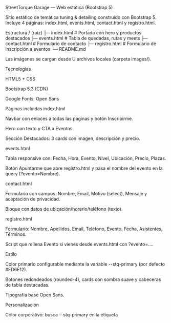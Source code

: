 StreetTorque Garage — Web estática (Bootstrap 5)

Sitio estático de temática tuning & detailing construido con Bootstrap 5.
Incluye 4 páginas: index.html, events.html, contact.html y registro.html.

Estructura
/ (raíz)
├─ index.html        # Portada con hero y productos destacados
├─ events.html       # Tabla de quedadas, rutas y meets
├─ contact.html      # Formulario de contacto
├─ registro.html     # Formulario de inscripción a eventos
└─ README.md


Las imágenes se cargan desde U archivos locales (carpeta images/).

Tecnologías

HTML5 + CSS

Bootstrap 5.3 (CDN)

Google Fonts: Open Sans

Páginas incluidas
index.html

Navbar con enlaces a todas las páginas y botón Inscribirme.

Hero con texto y CTA a Eventos.

Sección Destacados: 3 cards con imagen, descripción y precio.

events.html

Tabla responsive con: Fecha, Hora, Evento, Nivel, Ubicación, Precio, Plazas.

Botón Apuntarme que abre registro.html y pasa el nombre del evento en la query (?evento=Nombre).

contact.html

Formulario con campos: Nombre, Email, Motivo (select), Mensaje y aceptación de privacidad.

Bloque con datos de ubicación/horario/teléfono (texto).

registro.html

Formulario: Nombre, Apellidos, Email, Teléfono, Evento, Fecha, Asistentes, Términos.

Script que rellena Evento si vienes desde events.html con ?evento=....

Estilo

Color primario configurable mediante la variable --stq-primary (por defecto #ED6E12).

Botones redondeados (rounded-4), cards con sombra suave y cabeceras de tabla destacadas.

Tipografía base Open Sans.



Personalización

Color corporativo: busca --stq-primary en la etiqueta <style> de cada página y cambia el valor.

Imágenes: sustituye los src por rutas locales y crea la carpeta img/.

Tipografía: cambia el <link> de Google Fonts y actualiza --bs-body-font-family.
🖋️ Tipografía base: Open Sans (Google Fonts). for-the-tahoma-ms-posters-4
![for-the-tahoma-ms-posters-4](https://github.com/user-attachments/assets/ab99466f-7121-4902-b422-8b3d15a187e3)
🎨 PALETA
https://coolors.co/707070-000000-ffffff-555555-844315


Accesibilidad

Todas las imágenes llevan alt.

Formularios con label asociados y campos required.

Contraste suficiente en botones y cabeceras.

Navegación

Inicio → index.html

Eventos → events.html/secondary.html se accede dandole a productos

Contacto → contact.html se accede desde el footer de index.html, al hacer click en la etiqueta <a> de contacto.

Registro → registro.html al hacer click en unete, dentro de la tarjeta grande en index, te lleva a una pagina independiente de registro.

